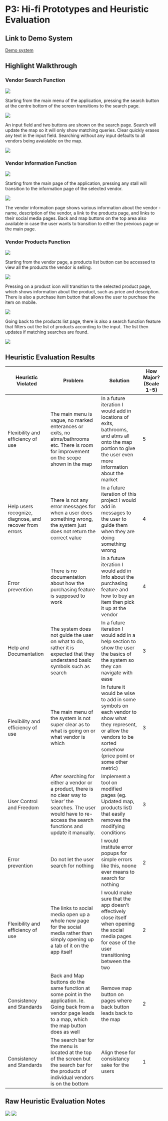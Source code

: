 # P3: Hi-fi Prototypes and Heuristic Evaluation

## Link to Demo System

[Demo system](http://tbhg0p.axshare.com/#g=1&p=main_1)

## Highlight Walkthrough

### Vendor Search Function

![](https://tora00.github.io/481-T02-Group4/main.PNG)

Starting from the main menu of the application, pressing the search button at the centre bottom of the screen transitions to the search page.


![](https://tora00.github.io/481-T02-Group4/searchinput.PNG)

An input field and two buttons are shown on the search page. Search will update the map so it will only show matching queries. Clear quickly erases any text in the input field. Searching without any input defaults to all vendors being avaialable on the map.

![](https://tora00.github.io/481-T02-Group4/searchfound.PNG)

### Vendor Information Function

![](https://tora00.github.io/481-T02-Group4/main.PNG)

Starting from the main page of the application, pressing any stall will transition to the information page of the selected vendor.

![](https://tora00.github.io/481-T02-Group4/bobpage.PNG)

The vendor information page shows various information about the vendor - name, description of the vendor, a link to the products page, and links to their social media pages. Back and map buttons on the top area also available in case the user wants to transition to either the previous page or the main page.


### Vendor Products Function

![](https://tora00.github.io/481-T02-Group4/bobpage.PNG)

Starting from the vendor page, a products list button can be accessed to view all the products the vendor is selling.

![](https://tora00.github.io/481-T02-Group4/bobproducts.PNG)

Pressing on a product icon will transition to the selected product page, which shows information about the product, such as price and description. There is also a purchase item button that allows the user to purchase the item on mobile.

![](https://tora00.github.io/481-T02-Group4/bobcorn.PNG)

Going back to the products list page, there is also a search function feature that filters out the list of products according to the input. The list then updates if matching searches are found.

![](https://tora00.github.io/481-T02-Group4/bobsearch.PNG)



## Heuristic Evaluation Results

| Heuristic Violated | Problem | Solution | How Major? (Scale 1-5) |
| ------------------ | ------- | -------- | ---------------------- |
| Flexibility and efficiency of use | The main menu is vague, no marked enterances or exits, no atms/bathrooms etc. There is room for improvement on the scope shown in the map |	In a future iteration I would add in locations of exits, bathrooms, and atms all onto the map portion to give the user even more information about the market |	5
| Help users recognize, diagnose, and recover from errors |	There is not any error messages for when a user does something wrong, the system just does not return the correct value |	In a future iteration of this project I would add in messages to the user to guide them when they are doing something wrong |	4
| Error prevention |	There is no documentation about how the purchasing feature is supposed to work |	In a future iteration I would add in Info about the purchasing feature and how to buy an item then pick it up at the vendor |	4
| Help and Documentation | The system does not guide the user on what to do, rather it is expected that they understand basic symbols such as search |	In a future iteration I would add in a help section to show the user the basics of the system so they can navigate with ease | 3
| Flexibility and efficiency of use |	The main menu of the system is not super clear as to what is going on or what vendor is which |	In future it would be wise to add in some symbols on each vendor to show what they represent, or allow the vendors to be sorted somehow (price point or some other metric) |	3
| User Control and Freedom |	After searching for either a vendor or a product, there is no clear way to ‘clear’ the searches. The user would have to re-access the search functions and update it manually. |	Implement a tool on modified pages (eg. Updated map, products list) that easily removes the modifying conditions |	3
| Error prevention |	Do not let the user search for nothing |	I would institute error popups for simple errors like this, noone ever means to search for nothing |	2
| Flexibility and efficiency of use |	The links to social media open up a whole new page for the social media rather than simply opening up a tab of it on the app itself |	I would make sure that the app doesn’t effectively close itself when opening the social media pages for ease of the user transitioning between the two |	2
| Consistency and Standards |	Back and Map buttons do the same function at some point in the application. Ie. Going back from a vendor page leads to a map, which the map button does as well |	Remove map button on pages where back button leads back to the map |	2
| Consistency and Standards |	The search bar for the menu is located at the top of the screen but the search bar for the products of individual vendors is on the bottom |	Align these for consistancy sake for the users |	1



## Raw Heuristic Evaluation Notes

![](https://tora00.github.io/481-T02-Group4/heuristic1.PNG)
![](https://tora00.github.io/481-T02-Group4/heuristic2.PNG)
